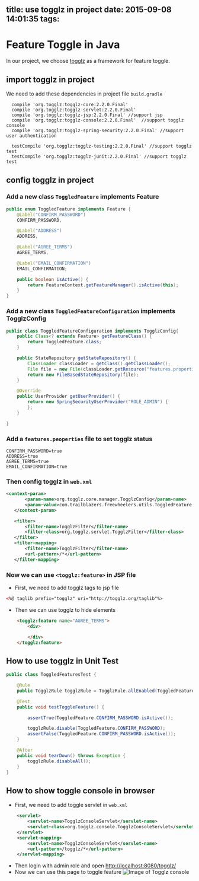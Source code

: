 title: use togglz in project
date: 2015-09-08 14:01:35
tags:
---
# Feature Toggle in Java
In our project, we choose [togglz](http://www.togglz.org/) as a framework for feature toggle.
## import togglz in project
We need to add these dependencies in project file `build.gradle`
```shell
  compile 'org.togglz:togglz-core:2.2.0.Final'
  compile 'org.togglz:togglz-servlet:2.2.0.Final'
  compile 'org.togglz:togglz-jsp:2.2.0.Final' //support jsp
  compile 'org.togglz:togglz-console:2.2.0.Final'  //support togglz console
  compile 'org.togglz:togglz-spring-security:2.2.0.Final' //support user authentication

  testCompile 'org.togglz:togglz-testing:2.2.0.Final' //support togglz test
  testCompile 'org.togglz:togglz-junit:2.2.0.Final' //support togglz test
```
<!-- more -->

## config togglz in project
### Add a new class `ToggledFeature` implements Feature
```java
public enum ToggledFeature implements Feature {
    @Label("CONFIRM_PASSWORD")
    CONFIRM_PASSWORD,

    @Label("ADDRESS")
    ADDRESS,

    @Label("AGREE_TERMS")
    AGREE_TERMS,

    @Label("EMAIL_CONFIRMATION")
    EMAIL_CONFIRMATION;

    public boolean isActive() {
        return FeatureContext.getFeatureManager().isActive(this);
    }
}
```
### Add a new class `ToggledFeatureConfiguration`  implements TogglzConfig
```java
public class ToggledFeatureConfiguration implements TogglzConfig{
    public Class<? extends Feature> getFeatureClass() {
        return ToggledFeature.class;
    }

    public StateRepository getStateRepository() {
        ClassLoader classLoader = getClass().getClassLoader();
        File file = new File(classLoader.getResource("features.properties").getFile());
        return new FileBasedStateRepository(file);
    }

    @Override
    public UserProvider getUserProvider() {
        return new SpringSecurityUserProvider("ROLE_ADMIN") {
        };
    }

}
```
### Add a `features.peoperties` file to set togglz status
```shell
CONFIRM_PASSWORD=true
ADDRESS=true
AGREE_TERMS=true
EMAIL_CONFIRMATION=true
```
### Then config togglz in `web.xml`
```xml
<context-param>
       <param-name>org.togglz.core.manager.TogglzConfig</param-name>
       <param-value>com.trailblazers.freewheelers.utils.ToggledFeature.ToggledFeatureConfiguration</param-value>
   </context-param>

   <filter>
       <filter-name>TogglzFilter</filter-name>
       <filter-class>org.togglz.servlet.TogglzFilter</filter-class>
   </filter>
   <filter-mapping>
       <filter-name>TogglzFilter</filter-name>
       <url-pattern>/*</url-pattern>
   </filter-mapping>
```
### Now we can use `<togglz:feature>` in JSP file
* First, we need to add togglz tags to jsp file
```html
<%@ taglib prefix="togglz" uri="http://togglz.org/taglib"%>
```

* Then we can use togglz to hide elements
```html
    <togglz:feature name="AGREE_TERMS">
        <div>

        </div>
    </togglz:feature>
```

## How to use togglz in Unit Test
```java
public class ToggledFeaturesTest {

    @Rule
    public TogglzRule togglzRule = TogglzRule.allEnabled(ToggledFeature.class);

    @Test
    public void testToggleFeature() {

        assertTrue(ToggledFeature.CONFIRM_PASSWORD.isActive());

        togglzRule.disable(ToggledFeature.CONFIRM_PASSWORD);
        assertFalse(ToggledFeature.CONFIRM_PASSWORD.isActive());
    }

    @After
    public void tearDown() throws Exception {
        togglzRule.disableAll();
    }
}
```

## How to show toggle console in browser
* First, we need to add toggle servlet in `web.xml`
```xml
    <servlet>
        <servlet-name>TogglzConsoleServlet</servlet-name>
        <servlet-class>org.togglz.console.TogglzConsoleServlet</servlet-class>
    </servlet>
    <servlet-mapping>
        <servlet-name>TogglzConsoleServlet</servlet-name>
        <url-pattern>/togglz/*</url-pattern>
    </servlet-mapping>
```
* Then login with admin role and open [http://localhost:8080/togglz/](http://localhost:8080/togglz/)
* Now we can use this page to toggle feature
  ![Image of Togglz console](/image/togglz-console.png)
